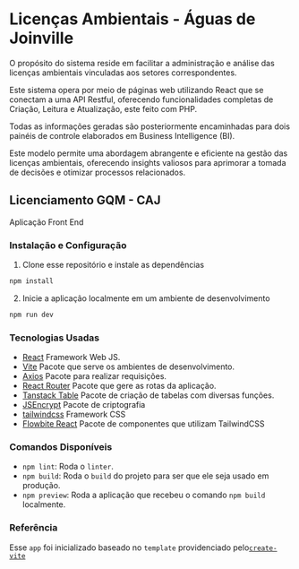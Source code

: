 # Licenças Ambientais - Águas de Joinville

O propósito do sistema reside em facilitar a administração e análise das licenças ambientais vinculadas aos setores correspondentes.

Este sistema opera por meio de páginas web utilizando React que se conectam a uma API Restful, oferecendo funcionalidades completas de Criação, Leitura e Atualização, este feito com PHP.

Todas as informações geradas são posteriormente encaminhadas para dois painéis de controle elaborados em Business Intelligence (BI).

Este modelo permite uma abordagem abrangente e eficiente na gestão das licenças ambientais, oferecendo insights valiosos para aprimorar a tomada de decisões e otimizar processos relacionados.

## Licenciamento GQM - CAJ

Aplicação Front End

### Instalação e Configuração

1. Clone esse repositório e instale as dependências

```bash
npm install
```

2. Inicie a aplicação localmente em um ambiente de desenvolvimento

```bash
npm run dev
```

### Tecnologias Usadas

- [React](https://reactjs.org/) Framework Web JS.
- [Vite](https://reactjs.org/) Pacote que serve os ambientes de desenvolvimento.
- [Axios](https://axios-http.com/docs/intro) Pacote para realizar requisições.
- [React Router](https://reactrouter.com/en/main) Pacote que gere as rotas da aplicação.
- [Tanstack Table](https://tanstack.com/table/latest/docs/introduction) Pacote de criação de tabelas com diversas funções.
- [JSEncrypt](https://github.com/travist/jsencrypt) Pacote de criptografia
- [tailwindcss](https://tailwindcss.com/docs/) Framework CSS
- [Flowbite React](https://flowbite-react.com/) Pacote de componentes que utilizam TailwindCSS

### Comandos Disponíveis

- `npm lint`: Roda o `linter`.
- `npm build`: Roda o `build` do projeto para ser que ele seja usado em produção.
- `npm preview`: Roda a aplicação que recebeu o comando `npm build` localmente.

### Referência

Esse `app` foi inicializado baseado no `template` providenciado pelo[`create-vite`](https://github.com/vitejs/vite/tree/main/packages/create-vite)
